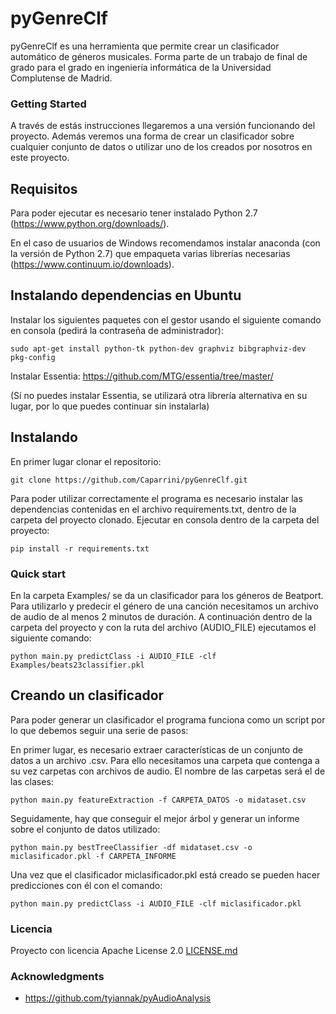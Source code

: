 # pyGenreClf

pyGenreClf es una herramienta que permite crear un clasificador automático de géneros musicales. Forma parte de un trabajo de final de grado para el grado en ingeniería informática de la Universidad Complutense de Madrid.
### Getting Started

A través de estás instrucciones llegaremos a una versión funcionando del proyecto. Además veremos una forma de crear un clasificador sobre cualquier conjunto de datos o utilizar uno de los creados por nosotros en este proyecto.

## Requisitos

Para poder ejecutar es necesario tener instalado Python 2.7 (https://www.python.org/downloads/).

En el caso de usuarios de Windows recomendamos instalar anaconda (con la versión de Python 2.7) que empaqueta varias librerías necesarias (https://www.continuum.io/downloads).

## Instalando dependencias en Ubuntu

Instalar los siguientes paquetes con el gestor usando el siguiente comando en consola (pedirá la contraseña de administrador):

```
sudo apt-get install python-tk python-dev graphviz bibgraphviz-dev pkg-config
```

Instalar Essentia: https://github.com/MTG/essentia/tree/master/

(Sí no puedes instalar Essentia, se utilizará otra librería alternativa en su lugar, por lo que puedes continuar sin instalarla)

## Instalando

En primer lugar clonar el repositorio:
```
git clone https://github.com/Caparrini/pyGenreClf.git
```
Para poder utilizar correctamente el programa es necesario instalar las dependencias contenidas en el archivo requirements.txt, dentro de la carpeta del proyecto clonado. Ejecutar en consola dentro de la carpeta del proyecto:
```
pip install -r requirements.txt
```

### Quick start

En la carpeta Examples/ se da un clasificador para los géneros de Beatport. Para utilizarlo y predecir el género de una canción necesitamos un archivo de audio de al menos 2 minutos de duración. A continuación  dentro de la carpeta del proyecto y con la ruta del archivo (AUDIO_FILE) ejecutamos el siguiente comando:

```
python main.py predictClass -i AUDIO_FILE -clf Examples/beats23classifier.pkl
```


## Creando un clasificador

Para poder generar un clasificador el programa funciona como un script por lo que debemos seguir una serie de pasos:

En primer lugar, es necesario extraer características de un conjunto de datos a un archivo .csv. Para ello necesitamos una carpeta que contenga a su vez carpetas con archivos de audio. El nombre de las carpetas será el de las clases:

```
python main.py featureExtraction -f CARPETA_DATOS -o midataset.csv
```

Seguidamente, hay que conseguir el mejor árbol y generar un informe sobre el conjunto de datos utilizado:
```
python main.py bestTreeClassifier -df midataset.csv -o miclasificador.pkl -f CARPETA_INFORME
```

Una vez que el clasificador miclasificador.pkl está creado se pueden hacer predicciones con él con el comando:
```
python main.py predictClass -i AUDIO_FILE -clf miclasificador.pkl
```


### Licencia

Proyecto con licencia Apache License 2.0 [LICENSE.md](LICENSE.md)

### Acknowledgments

* https://github.com/tyiannak/pyAudioAnalysis
